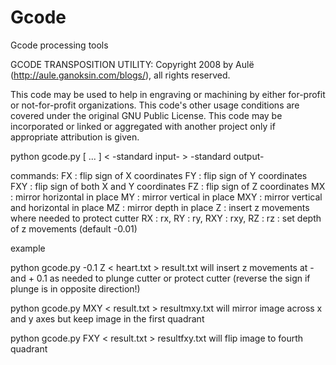 # Gcode
Gcode processing tools

GCODE TRANSPOSITION UTILITY:
Copyright 2008 by Aulë (http://aule.ganoksin.com/blogs/), all rights reserved.

This code may be used to help in engraving or machining by either for-profit or 
not-for-profit organizations.   This code's other usage conditions are covered 
under the original GNU Public License.  This code may be incorporated or linked
or aggregated with another project only if appropriate attribution is given.


python gcode.py [ <command> ... <command> ] < -standard input- > -standard output-

commands:
      FX  : flip sign of X coordinates
      FY  : flip sign of Y coordinates
      FXY : flip sign of both X and Y coordinates
      FZ  : flip sign of Z coordinates
      MX  : mirror horizontal in place
      MY  : mirror vertical in place
      MXY : mirror vertical and horizontal in place
      MZ  : mirror depth in place
      Z   : insert z movements where needed to protect cutter
      RX  : rx,
      RY  : ry,
      RXY : rxy,
      RZ  : rz
      <floating point number> : set depth of z movements (default -0.01)

example

python gcode.py -0.1 Z < heart.txt > result.txt
      will insert z movements at - and + 0.1 as needed to plunge cutter or protect cutter
      (reverse the sign if plunge is in opposite direction!)

python gcode.py MXY < result.txt > resultmxy.txt
      will mirror image across x and y axes but keep image in the first quadrant

python gcode.py FXY < result.txt > resultfxy.txt
      will flip image to fourth quadrant
